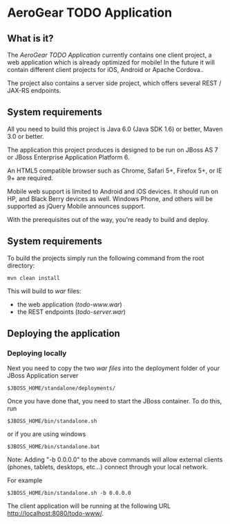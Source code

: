 AeroGear TODO Application
=========================

What is it?
-----------

The _AeroGear TODO Application_ currently contains one client project, a web application which is already optimized for mobile! In the future it will contain different client projects for iOS, Android or Apache Cordova..

The project also contains a server side project, which offers several REST / JAX-RS endpoints.

System requirements
-------------------

All you need to build this project is Java 6.0 (Java SDK 1.6) or better, Maven
3.0 or better.

The application this project produces is designed to be run on JBoss AS 7 or JBoss Enterprise Application Platform 6.

An HTML5 compatible browser such as Chrome, Safari 5+, Firefox 5+, or IE 9+ are
required. 

Mobile web support is limited to Android and iOS devices.  It should run on HP,
and Black Berry devices as well.  Windows Phone, and others will be supported as 
jQuery Mobile announces support.
 
With the prerequisites out of the way, you're ready to build and deploy.

System requirements
-------------------

To build the projects simply run the following command from the root directory:

    mvn clean install

This will build to _war_ files:
- the web application (_todo-www.war_)
- the REST endpoints (_todo-server.war_) 

Deploying the application
-------------------------

### Deploying locally
 
Next you need to copy the two _war files_ into the deployment folder of your JBoss Application server

    $JBOSS_HOME/standalone/deployments/

Once you have done that, you need to start the JBoss container. To do this, run
  
    $JBOSS_HOME/bin/standalone.sh
  
or if you are using windows
 
    $JBOSS_HOME/bin/standalone.bat
    
Note: Adding "-b 0.0.0.0" to the above commands will allow external clients (phones, tablets, 
desktops, etc...) connect through your local network.
      
For example

    $JBOSS_HOME/bin/standalone.sh -b 0.0.0.0 

The client application will be running at the following URL <http://localhost:8080/todo-www/>.